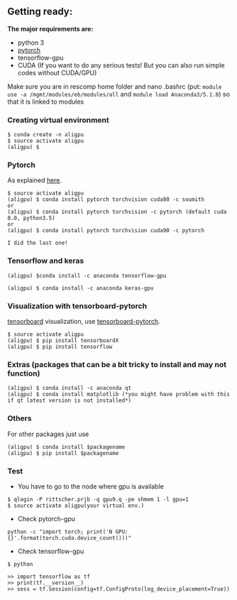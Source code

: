 ## Getting ready:

**The major requirements are:**

* python 3
* [pytorch](http://pytorch.org/)
* tensorflow-gpu
* CUDA (If you want to do any serious tests! But you can also run simple codes without CUDA/GPU)

Make sure you are in rescomp home folder and nano .bashrc (put: `module use -a /mgmt/modules/eb/modules/all` and `module load Anaconda3/5.1.0`) so that it is linked to modules

### Creating virtual environment

```shell
$ conda create -n aligpu
$ source activate aligpu
(aligpu) $
```

### Pytorch
As explained [here](http://pytorch.org/).
```shell
$ source activate aligpu
(aligpu) $ conda install pytorch torchvision cuda80 -c soumith
or
(aligpu) $ conda install pytorch torchvision -c pytorch (default cuda 8.0, python3.5)
or 
(aligpu) $ conda install pytorch torchvision cuda90 -c pytorch

I did the last one!
```

### Tensorflow and keras

```shell
(aligpu) $conda install -c anaconda tensorflow-gpu

```

```shell
(aligpu) $ conda install -c anaconda keras-gpu
```

### Visualization with tensorboard-pytorch

[tensorboard](https://www.tensorflow.org/get_started/summaries_and_tensorboard) visualization, use [tensorboard-pytorch](https://github.com/lanpa/tensorboard-pytorch).

```shell
$ source activate aligpu
(aligpu) $ pip install tensorboardX
(aligpu) $ pip install tensorflow
```

### Extras (packages that can be a bit tricky to install and may not function)

```shell
(aligpu) $ conda install -c anaconda qt
(aligpu) $ conda install matplotlib (*you might have problem with this if qt latest version is not installed*)
```

### Others

For other packages just use 
   
``` shell
(aligpu) $ conda install $packagename
(aligpu) $ pip install $packagename

```
### Test

- You have to go to the node where gpu is available

```shell
$ qlogin -P rittscher.prjb -q gpu9.q -pe shmem 1 -l gpu=1
$ source activate aligpu(your virtual env.)

```

- Check pytorch-gpu 

```shell
python -c "import torch; print('N GPU: {}'.format(torch.cuda.device_count()))"
```

- Check tensorflow-gpu

```shell
$ python 

>> import tensorflow as tf
>> print(tf.__version__)
>> sess = tf.Session(config=tf.ConfigProto(log_device_placement=True))

```




